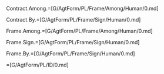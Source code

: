 Contract.Among.=[G/AgtForm/PL/Frame/Among/Human/0.md]

Contract.By.=[G/AgtForm/PL/Frame/Sign/Human/0.md]

Frame.Among.=[G/AgtForm/PL/Frame/Among/Human/0.md]

Frame.Sign.=[G/AgtForm/PL/Frame/Sign/Human/0.md]

Frame.By.=[G/AgtForm/PL/Frame/Sign/Human/0.md]

=[G/AgtForm/PL/ID/0.md]